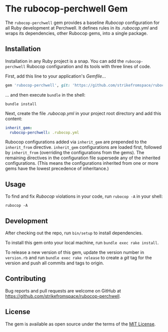 # The rubocop-perchwell Gem

The `rubocop-perchwell` gem provides a baseline _Rubocop_ configuration for
all Ruby development at Perchwell. It defines rules in its _.rubocop.yml_ and
wraps its dependencies, other Rubocop gems, into a single package.


## Installation

Installation in any Ruby project is a snap. You can add the `rubocop-perchwell` Rubocop configuration
and its tools with three lines of code.

First, add this line to your application's _Gemfile_...

```ruby
gem 'rubocop-perchwell', git: 'https://github.com/strikefromspace/rubocop-perchwell', branch: 'main'
```

... and then execute `bundle` in the shell:

```shell
bundle install
```

Next, create the file _.rubocop.yml_ in your project root directory and add this content:

```yaml
inherit_gem:
  rubocop-perchwell: .rubocop.yml
```

Rubocop configurations added via `inherit_gem` are prepended to the `inherit_from` directive. `inherit_gem` configurations are loaded first, followed by `inherit_from` (overriding the configurations from the gems). The remaining directives in the configuration file supersede any of the inherited configurations. (This means the configurations inherited from one or more gems have the lowest precedence of inheritance.)

## Usage

To find and fix _Rubocop_ violations in your code, run `rubocop -A` in your shell:

```shell
rubocop -A
```

## Development

After checking out the repo, run `bin/setup` to install dependencies.

To install this gem onto your local machine, run `bundle exec rake install`.

To release a new version of this gem, update the version number in `version.rb` and run `bundle exec rake release`
to create a _git_ tag for the version and push all commits and tags to origin.

## Contributing

Bug reports and pull requests are welcome on GitHub at https://github.com/strikefromspace/rubocop-perchwell.


## License

The gem is available as open source under the terms of the [MIT License](https://opensource.org/licenses/MIT).
